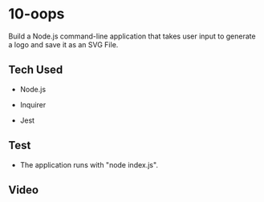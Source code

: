 # 10-oops

Build a Node.js command-line application that takes user input to generate a logo and save it as an SVG File.

## Tech Used

- Node.js

- Inquirer

- Jest

## Test

- The application runs with "node index.js".

## Video
